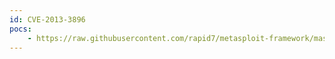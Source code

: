 ```yaml
---
id: CVE-2013-3896
pocs:
    - https://raw.githubusercontent.com/rapid7/metasploit-framework/master/modules/exploits/windows/browser/ms13_022_silverlight_script_object.rb
---
```


